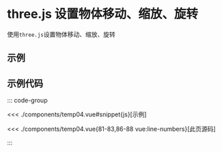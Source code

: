 <script setup>
import temp from './components/temp04.vue'
</script>

# three.js 设置物体移动、缩放、旋转

使用`three.js`设置物体移动、缩放、旋转

## 示例

<ClientOnly>
  <temp/>
</ClientOnly>

## 示例代码

::: code-group


<<< ./components/temp04.vue#snippet{js}[示例]

<<< ./components/temp04.vue{81-83,86-88 vue:line-numbers}[此页源码]

:::
